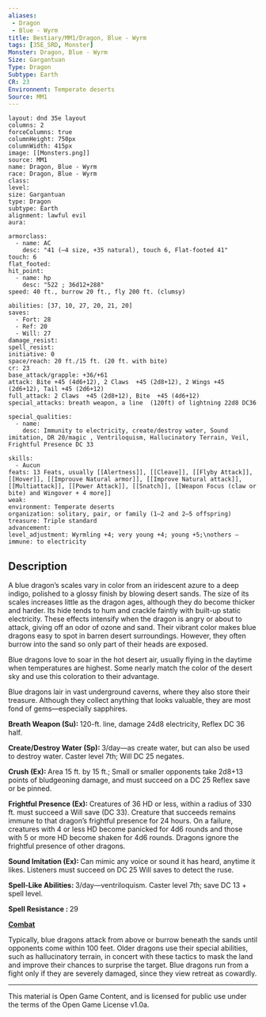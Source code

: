 ```yaml
---
aliases:
 - Dragon
 - Blue - Wyrm
title: Bestiary/MM1/Dragon, Blue - Wyrm
tags: [35E_SRD, Monster]
Monster: Dragon, Blue - Wyrm
Size: Gargantuan
Type: Dragon
Subtype: Earth
CR: 23
Environnent: Temperate deserts
Source: MM1
---
```


```statblock
layout: dnd 35e layout
columns: 2
forceColumns: true
columnHeight: 750px
columnWidth: 415px
image: [[Monsters.png]]
source: MM1
name: Dragon, Blue - Wyrm
race: Dragon, Blue - Wyrm
class: 
level: 
size: Gargantuan
type: Dragon
subtype: Earth
alignment: lawful evil
aura: 

armorclass:
  - name: AC
    desc: "41 (–4 size, +35 natural), touch 6, Flat-footed 41"
touch: 6
flat_footed: 
hit_point:
  - name: hp
    desc: "522 ; 36d12+288"
speed: 40 ft., burrow 20 ft., fly 200 ft. (clumsy)

abilities: [37, 10, 27, 20, 21, 20]
saves:
  - Fort: 28
  - Ref: 20
  - Will: 27
damage_resist: 
spell_resist: 
initiative: 0
space/reach: 20 ft./15 ft. (20 ft. with bite)
cr: 23
base_attack/grapple: +36/+61
attack: Bite +45 (4d6+12), 2 Claws  +45 (2d8+12), 2 Wings +45 (2d6+12), Tail +45 (2d6+12)
full_attack: 2 Claws  +45 (2d8+12), Bite  +45 (4d6+12)
special_attacks: breath weapon, a line  (120ft) of lightning 22d8 DC36

special_qualities:
  - name: 
    desc: Immunity to electricity, create/destroy water, Sound imitation, DR 20/magic , Ventriloquism, Hallucinatory Terrain, Veil, Frightful Presence DC 33

skills:
  - Aucun
feats: 13 Feats, usually [[Alertness]], [[Cleave]], [[Flyby Attack]], [[Hover]], [[Improuve Natural armor]], [[Improve Natural attack]], [[Multiattack]], [[Power Attack]], [[Snatch]], [[Weapon Focus (claw or bite) and Wingover + 4 more]]
weak: 
environment: Temperate deserts
organization: solitary, pair, or family (1–2 and 2–5 offspring)
treasure: Triple standard
advancement: 
level_adjustment: Wyrmling +4; very young +4; young +5;\nothers —
immune: to electricity
```

## Description

<p>A blue dragon’s scales vary in color from an iridescent azure to a deep indigo, polished to a glossy finish by blowing desert sands. The size of its scales increases little as the dragon ages, although they do become thicker and harder. Its hide tends to hum and crackle faintly with built-up static electricity. These effects intensify when the dragon is angry or about to attack, giving off an odor of ozone and sand. Their vibrant color makes blue dragons easy to spot in barren desert surroundings. However, they often burrow into the sand so only part of their heads are exposed.</p>
<p>Blue dragons love to soar in the hot desert air, usually flying in the daytime when temperatures are highest. Some nearly match the color of the desert sky and use this coloration to their advantage.</p>
<p>Blue dragons lair in vast underground caverns, where they also store their treasure. Although they collect anything that looks valuable, they are most fond of gems—especially sapphires.</p>
<p>
						<b>Breath Weapon (Su): </b>120-ft. line, damage 24d8 electricity, Reflex DC 36 half.</p>
<p>
						<b>Create/Destroy Water (Sp): </b>3/day—as create water, but can also be used to destroy water. Caster level 7th; Will DC 25 negates.</p>
<p>
						<b>Crush (Ex): </b>Area 15 ft. by 15 ft.; Small or smaller opponents take 2d8+13 points of bludgeoning damage, and must succeed on a DC 25 Reflex save or be pinned.</p>
<p>
						<b>Frightful Presence (Ex): </b>Creatures of 36 HD or less, within a radius of 330 ft. must succeed a Will save (DC 33). Creature that succeeds remains immune to that dragon’s frightful presence for 24 hours. On a failure, creatures with 4 or less HD become panicked for 4d6 rounds and those with 5 or more HD become shaken for 4d6 rounds. Dragons ignore the frightful presence of other dragons.</p>
<p>
						<b>Sound Imitation (Ex): </b>Can mimic any voice or sound it has heard, anytime it likes. Listeners must succeed on DC 25 Will saves to detect the ruse.</p>
<p>
						<b>Spell-Like Abilities: </b>3/day—ventriloquism. Caster level 7th; save DC 13 + spell level.</p>
<p>
						<b>Spell Resistance : </b>29</p>
<p>
						<b>
							<u>Combat</u>
						</b>
					</p>
<p>Typically, blue dragons attack from above or burrow beneath the sands until opponents come within 100 feet. Older dragons use their special abilities, such as hallucinatory terrain, in concert with these tactics to mask the land and improve their chances to surprise the target. Blue dragons run from a fight only if they are severely damaged, since they view retreat as cowardly.</p>

---

This material is Open Game Content, and is licensed for public use under
the terms of the Open Game License v1.0a.
